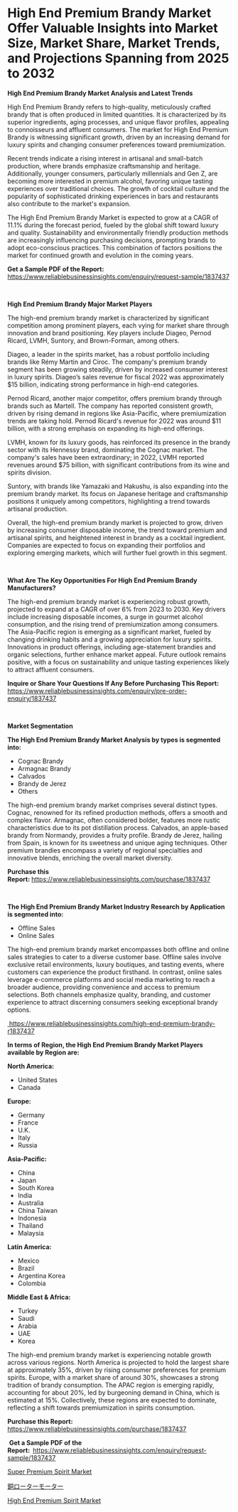 <p><h1>High End Premium Brandy Market Offer Valuable Insights into Market Size, Market Share, Market Trends, and Projections Spanning from 2025 to 2032</h1></p><p><strong>High End Premium Brandy Market Analysis and Latest Trends</strong></p>
<p><p>High End Premium Brandy refers to high-quality, meticulously crafted brandy that is often produced in limited quantities. It is characterized by its superior ingredients, aging processes, and unique flavor profiles, appealing to connoisseurs and affluent consumers. The market for High End Premium Brandy is witnessing significant growth, driven by an increasing demand for luxury spirits and changing consumer preferences toward premiumization. </p><p>Recent trends indicate a rising interest in artisanal and small-batch production, where brands emphasize craftsmanship and heritage. Additionally, younger consumers, particularly millennials and Gen Z, are becoming more interested in premium alcohol, favoring unique tasting experiences over traditional choices. The growth of cocktail culture and the popularity of sophisticated drinking experiences in bars and restaurants also contribute to the market's expansion.</p><p>The High End Premium Brandy Market is expected to grow at a CAGR of 11.1% during the forecast period, fueled by the global shift toward luxury and quality. Sustainability and environmentally friendly production methods are increasingly influencing purchasing decisions, prompting brands to adopt eco-conscious practices. This combination of factors positions the market for continued growth and evolution in the coming years.</p></p>
<p><strong>Get a Sample PDF of the Report:&nbsp;</strong> <a href="https://www.reliablebusinessinsights.com/enquiry/request-sample/1837437?utm_campaign=39&utm_medium=2&utm_source=Github&utm_content=ia&utm_term=10022025&utm_id=high-end-premium-brandy">https://www.reliablebusinessinsights.com/enquiry/request-sample/1837437</a></p>
<p>&nbsp;</p>
<p><strong>High End Premium Brandy Major Market Players</strong></p>
<p><p>The high-end premium brandy market is characterized by significant competition among prominent players, each vying for market share through innovation and brand positioning. Key players include Diageo, Pernod Ricard, LVMH, Suntory, and Brown-Forman, among others.</p><p>Diageo, a leader in the spirits market, has a robust portfolio including brands like Rémy Martin and Ciroc. The company's premium brandy segment has been growing steadily, driven by increased consumer interest in luxury spirits. Diageo’s sales revenue for fiscal 2022 was approximately $15 billion, indicating strong performance in high-end categories.</p><p>Pernod Ricard, another major competitor, offers premium brandy through brands such as Martell. The company has reported consistent growth, driven by rising demand in regions like Asia-Pacific, where premiumization trends are taking hold. Pernod Ricard's revenue for 2022 was around $11 billion, with a strong emphasis on expanding its high-end offerings.</p><p>LVMH, known for its luxury goods, has reinforced its presence in the brandy sector with its Hennessy brand, dominating the Cognac market. The company's sales have been extraordinary; in 2022, LVMH reported revenues around $75 billion, with significant contributions from its wine and spirits division.</p><p>Suntory, with brands like Yamazaki and Hakushu, is also expanding into the premium brandy market. Its focus on Japanese heritage and craftsmanship positions it uniquely among competitors, highlighting a trend towards artisanal production.</p><p>Overall, the high-end premium brandy market is projected to grow, driven by increasing consumer disposable income, the trend toward premium and artisanal spirits, and heightened interest in brandy as a cocktail ingredient. Companies are expected to focus on expanding their portfolios and exploring emerging markets, which will further fuel growth in this segment.</p></p>
<p>&nbsp;</p>
<p><strong>What Are The Key Opportunities For High End Premium Brandy Manufacturers?</strong></p>
<p><p>The high-end premium brandy market is experiencing robust growth, projected to expand at a CAGR of over 6% from 2023 to 2030. Key drivers include increasing disposable incomes, a surge in gourmet alcohol consumption, and the rising trend of premiumization among consumers. The Asia-Pacific region is emerging as a significant market, fueled by changing drinking habits and a growing appreciation for luxury spirits. Innovations in product offerings, including age-statement brandies and organic selections, further enhance market appeal. Future outlook remains positive, with a focus on sustainability and unique tasting experiences likely to attract affluent consumers.</p></p>
<p><strong>Inquire or Share Your Questions If Any Before Purchasing This Report:</strong> <a href="https://www.reliablebusinessinsights.com/enquiry/pre-order-enquiry/1837437?utm_campaign=39&utm_medium=2&utm_source=Github&utm_content=ia&utm_term=10022025&utm_id=high-end-premium-brandy">https://www.reliablebusinessinsights.com/enquiry/pre-order-enquiry/1837437</a></p>
<p>&nbsp;</p>
<p><strong>Market Segmentation</strong></p>
<p><strong>The High End Premium Brandy Market Analysis by types is segmented into:</strong></p>
<p><ul><li>Cognac Brandy</li><li>Armagnac Brandy</li><li>Calvados</li><li>Brandy de Jerez</li><li>Others</li></ul></p>
<p><p>The high-end premium brandy market comprises several distinct types. Cognac, renowned for its refined production methods, offers a smooth and complex flavor. Armagnac, often considered bolder, features more rustic characteristics due to its pot distillation process. Calvados, an apple-based brandy from Normandy, provides a fruity profile. Brandy de Jerez, hailing from Spain, is known for its sweetness and unique aging techniques. Other premium brandies encompass a variety of regional specialties and innovative blends, enriching the overall market diversity.</p></p>
<p><strong>Purchase this Report:&nbsp;</strong><a href="https://www.reliablebusinessinsights.com/purchase/1837437?utm_campaign=39&utm_medium=2&utm_source=Github&utm_content=ia&utm_term=10022025&utm_id=high-end-premium-brandy">https://www.reliablebusinessinsights.com/purchase/1837437</a></p>
<p>&nbsp;</p>
<p><strong>The High End Premium Brandy Market Industry Research by Application is segmented into:</strong></p>
<p><ul><li>Offline Sales</li><li>Online Sales</li></ul></p>
<p><p>The high-end premium brandy market encompasses both offline and online sales strategies to cater to a diverse customer base. Offline sales involve exclusive retail environments, luxury boutiques, and tasting events, where customers can experience the product firsthand. In contrast, online sales leverage e-commerce platforms and social media marketing to reach a broader audience, providing convenience and access to premium selections. Both channels emphasize quality, branding, and customer experience to attract discerning consumers seeking exceptional brandy options.</p></p>
<p><a href="https://www.reliablebusinessinsights.com/high-end-premium-brandy-r1837437?utm_campaign=39&utm_medium=2&utm_source=Github&utm_content=ia&utm_term=10022025&utm_id=high-end-premium-brandy">&nbsp;https://www.reliablebusinessinsights.com/high-end-premium-brandy-r1837437</a></p>
<p><strong>In terms of Region, the High End Premium Brandy Market Players available by Region are:</strong></p>
<p>
    <p> <strong> North America: </strong>
        <ul>
            <li>United States</li>
            <li>Canada</li>
        </ul>
        </p> 
    <p> <strong> Europe: </strong>
        <ul>
            <li>Germany</li>
            <li>France</li>
            <li>U.K.</li>
            <li>Italy</li>
            <li>Russia</li>
        </ul>
        </p> 
    <p> <strong> Asia-Pacific: </strong>
        <ul>
            <li>China</li>
            <li>Japan</li>
            <li>South Korea</li>
            <li>India</li>
            <li>Australia</li>
            <li>China Taiwan</li>
            <li>Indonesia</li>
            <li>Thailand</li>
            <li>Malaysia</li>
        </ul>
        </p> 
    <p> <strong> Latin America: </strong>
        <ul>
            <li>Mexico</li>
            <li>Brazil</li>
            <li>Argentina Korea</li>
            <li>Colombia</li>
        </ul>
        </p> 
    <p> <strong> Middle East & Africa: </strong>
        <ul>
            <li>Turkey</li>
            <li>Saudi</li>
            <li>Arabia</li>
            <li>UAE</li>
            <li>Korea</li>
        </ul>
    </p>
    </p>
<p><p>The high-end premium brandy market is experiencing notable growth across various regions. North America is projected to hold the largest share at approximately 35%, driven by rising consumer preferences for premium spirits. Europe, with a market share of around 30%, showcases a strong tradition of brandy consumption. The APAC region is emerging rapidly, accounting for about 20%, led by burgeoning demand in China, which is estimated at 15%. Collectively, these regions are expected to dominate, reflecting a shift towards premiumization in spirits consumption.</p></p>
<p><strong>Purchase this Report: </strong><a href="https://www.reliablebusinessinsights.com/purchase/1837437?utm_campaign=39&utm_medium=2&utm_source=Github&utm_content=ia&utm_term=10022025&utm_id=high-end-premium-brandy">https://www.reliablebusinessinsights.com/purchase/1837437</a></p>
<p>&nbsp;<strong>Get a Sample PDF of the Report:&nbsp;&nbsp;</strong><a href="https://www.reliablebusinessinsights.com/enquiry/request-sample/1837437?utm_campaign=39&utm_medium=2&utm_source=Github&utm_content=ia&utm_term=10022025&utm_id=high-end-premium-brandy">https://www.reliablebusinessinsights.com/enquiry/request-sample/1837437</a></p>
<p><strong></strong></p>
<p><p><a href="https://github.com/tsiteymargat/Market-Research-Report-List-1/blob/main/super-premium-spirit-market.md?utm_campaign=39&utm_medium=2&utm_source=Github&utm_content=ia&utm_term=10022025&utm_id=high-end-premium-brandy">Super Premium Spirit Market</a></p><p><a href="https://github.com/mohamedbakry57/Market-Research-Report-List-6/blob/main/138142335997.md?utm_campaign=39&utm_medium=2&utm_source=Github&utm_content=ia&utm_term=10022025&utm_id=high-end-premium-brandy">銅ローターモーター</a></p><p><a href="https://github.com/domizinassh/Market-Research-Report-List-1/blob/main/high-end-premium-spirit-market.md?utm_campaign=39&utm_medium=2&utm_source=Github&utm_content=ia&utm_term=10022025&utm_id=high-end-premium-brandy">High End Premium Spirit Market</a></p></p>